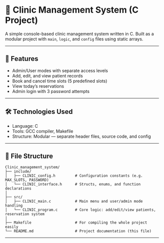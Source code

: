 # 🏥 Clinic Management System (C Project)

A simple console-based clinic management system written in C. Built as a modular project with `main`, `logic`, and `config` files using static arrays.

---

## 🧩 Features
- Admin/User modes with separate access levels
- Add, edit, and view patient records
- Book and cancel time slots (5 predefined slots)
- View today’s reservations
- Admin login with 3 password attempts

---

## 🛠 Technologies Used
- Language: C
- Tools: GCC compiler, Makefile
- Structure: Modular — separate header files, source code, and config

---

## 📁 File Structure
```
Clinic_management_system/
├── include/
│   ├── CLINIC_config.h         # Configuration constants (e.g. MAX_SLOTS, PASSWORD)
│   └── CLINIC_interface.h      # Structs, enums, and function declarations
│
├── src/
│   ├── CLINIC_main.c           # Main menu and user/admin mode handling
│   └── CLINIC_program.c        # Core logic: add/edit/view patients, reservation system
│
├── Makefile                    # For compiling the whole project easily
└── README.md                   # Project documentation (this file)
```

---

